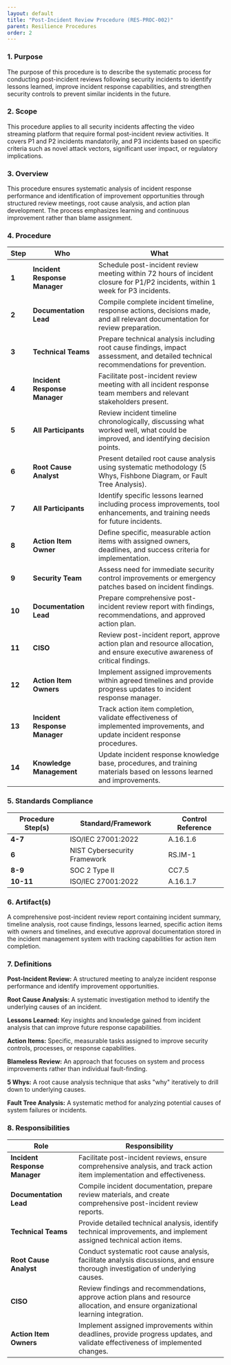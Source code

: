 ```yaml
---
layout: default
title: "Post-Incident Review Procedure (RES-PROC-002)"
parent: Resilience Procedures
order: 2
---
```


### 1. Purpose

The purpose of this procedure is to describe the systematic process for conducting post-incident reviews following security incidents to identify lessons learned, improve incident response capabilities, and strengthen security controls to prevent similar incidents in the future.

### 2. Scope

This procedure applies to all security incidents affecting the video streaming platform that require formal post-incident review activities. It covers P1 and P2 incidents mandatorily, and P3 incidents based on specific criteria such as novel attack vectors, significant user impact, or regulatory implications.

### 3. Overview

This procedure ensures systematic analysis of incident response performance and identification of improvement opportunities through structured review meetings, root cause analysis, and action plan development. The process emphasizes learning and continuous improvement rather than blame assignment.

### 4. Procedure

| **Step** | **Who** | **What** |
| -------- | -------- | -------- |
| **1** | **Incident Response Manager** | Schedule post-incident review meeting within 72 hours of incident closure for P1/P2 incidents, within 1 week for P3 incidents. |
| **2** | **Documentation Lead** | Compile complete incident timeline, response actions, decisions made, and all relevant documentation for review preparation. |
| **3** | **Technical Teams** | Prepare technical analysis including root cause findings, impact assessment, and detailed technical recommendations for prevention. |
| **4** | **Incident Response Manager** | Facilitate post-incident review meeting with all incident response team members and relevant stakeholders present. |
| **5** | **All Participants** | Review incident timeline chronologically, discussing what worked well, what could be improved, and identifying decision points. |
| **6** | **Root Cause Analyst** | Present detailed root cause analysis using systematic methodology (5 Whys, Fishbone Diagram, or Fault Tree Analysis). |
| **7** | **All Participants** | Identify specific lessons learned including process improvements, tool enhancements, and training needs for future incidents. |
| **8** | **Action Item Owner** | Define specific, measurable action items with assigned owners, deadlines, and success criteria for implementation. |
| **9** | **Security Team** | Assess need for immediate security control improvements or emergency patches based on incident findings. |
| **10** | **Documentation Lead** | Prepare comprehensive post-incident review report with findings, recommendations, and approved action plan. |
| **11** | **CISO** | Review post-incident report, approve action plan and resource allocation, and ensure executive awareness of critical findings. |
| **12** | **Action Item Owners** | Implement assigned improvements within agreed timelines and provide progress updates to incident response manager. |
| **13** | **Incident Response Manager** | Track action item completion, validate effectiveness of implemented improvements, and update incident response procedures. |
| **14** | **Knowledge Management** | Update incident response knowledge base, procedures, and training materials based on lessons learned and improvements. |

### 5. Standards Compliance

| **Procedure Step(s)** | **Standard/Framework** | **Control Reference** |
| --------------------- | ---------------------- | --------------------- |
| **4-7** | ISO/IEC 27001:2022 | A.16.1.6 |
| **6** | NIST Cybersecurity Framework | RS.IM-1 |
| **8-9** | SOC 2 Type II | CC7.5 |
| **10-11** | ISO/IEC 27001:2022 | A.16.1.7 |

### 6. Artifact(s)

A comprehensive post-incident review report containing incident summary, timeline analysis, root cause findings, lessons learned, specific action items with owners and timelines, and executive approval documentation stored in the incident management system with tracking capabilities for action item completion.

### 7. Definitions

**Post-Incident Review:** A structured meeting to analyze incident response performance and identify improvement opportunities.

**Root Cause Analysis:** A systematic investigation method to identify the underlying causes of an incident.

**Lessons Learned:** Key insights and knowledge gained from incident analysis that can improve future response capabilities.

**Action Items:** Specific, measurable tasks assigned to improve security controls, processes, or response capabilities.

**Blameless Review:** An approach that focuses on system and process improvements rather than individual fault-finding.

**5 Whys:** A root cause analysis technique that asks "why" iteratively to drill down to underlying causes.

**Fault Tree Analysis:** A systematic method for analyzing potential causes of system failures or incidents.

### 8. Responsibilities

| **Role** | **Responsibility** |
| -------- | ------------------ |
| **Incident Response Manager** | Facilitate post-incident reviews, ensure comprehensive analysis, and track action item implementation and effectiveness. |
| **Documentation Lead** | Compile incident documentation, prepare review materials, and create comprehensive post-incident review reports. |
| **Technical Teams** | Provide detailed technical analysis, identify technical improvements, and implement assigned technical action items. |
| **Root Cause Analyst** | Conduct systematic root cause analysis, facilitate analysis discussions, and ensure thorough investigation of underlying causes. |
| **CISO** | Review findings and recommendations, approve action plans and resource allocation, and ensure organizational learning integration. |
| **Action Item Owners** | Implement assigned improvements within deadlines, provide progress updates, and validate effectiveness of implemented changes. |
